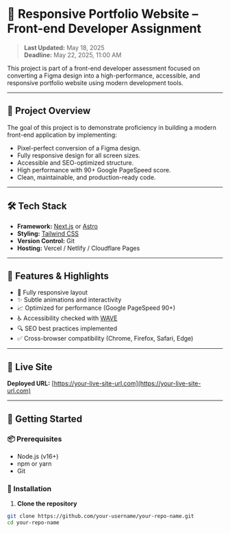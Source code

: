 # 🎨 Responsive Portfolio Website – Front-end Developer Assignment

> **Last Updated:** May 18, 2025  
> **Deadline:** May 22, 2025, 11:00 AM

This project is part of a front-end developer assessment focused on converting a Figma design into a high-performance, accessible, and responsive portfolio website using modern development tools.

---

## 📌 Project Overview

The goal of this project is to demonstrate proficiency in building a modern front-end application by implementing:

- Pixel-perfect conversion of a Figma design.
- Fully responsive design for all screen sizes.
- Accessible and SEO-optimized structure.
- High performance with 90+ Google PageSpeed score.
- Clean, maintainable, and production-ready code.

---

## 🛠 Tech Stack

- **Framework:** [Next.js](https://nextjs.org/) or [Astro](https://astro.build/)
- **Styling:** [Tailwind CSS](https://tailwindcss.com/)
- **Version Control:** Git
- **Hosting:** Vercel / Netlify / Cloudflare Pages

---

## 🧪 Features & Highlights

- 🔄 Fully responsive layout
- ✨ Subtle animations and interactivity
- 📈 Optimized for performance (Google PageSpeed 90+)
- ♿ Accessibility checked with [WAVE](https://wave.webaim.org/)
- 🔍 SEO best practices implemented
- ✅ Cross-browser compatibility (Chrome, Firefox, Safari, Edge)

---

## 🚀 Live Site

**Deployed URL:** [https://your-live-site-url.com](https://your-live-site-url.com)

---

## 🧰 Getting Started

### 📦 Prerequisites

- Node.js (v16+)
- npm or yarn
- Git

### 🚚 Installation

1. **Clone the repository**

```bash
git clone https://github.com/your-username/your-repo-name.git
cd your-repo-name
